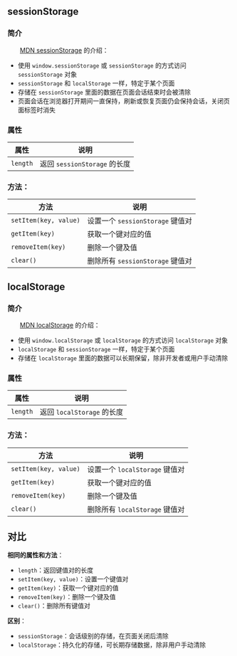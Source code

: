 ## sessionStorage

### 简介

&emsp;&emsp;[MDN sessionStorage](https://developer.mozilla.org/zh-CN/docs/Web/API/Window/sessionStorage) 的介绍：

+ 使用 `window.sessionStorage` 或 `sessionStorage` 的方式访问 `sessionStorage` 对象
+ `sessionStorage` 和 `localStorage` 一样，特定于某个页面
+ 存储在 `sessionStorage` 里面的数据在页面会话结束时会被清除
+ 页面会话在浏览器打开期间一直保持，刷新或恢复页面仍会保持会话，关闭页面标签时消失


### 属性

属性|说明
-|-
`length`|返回 `sessionStorage` 的长度

### 方法：
方法|说明
-|-
`setItem(key, value)`|设置一个 `sessionStorage` 键值对
`getItem(key)`|获取一个键对应的值
`removeItem(key)`|删除一个键及值
`clear()`|删除所有 `sessionStorage` 键值对




## localStorage

### 简介

&emsp;&emsp;[MDN localStorage](https://developer.mozilla.org/zh-CN/docs/Web/API/Window/localStorage) 的介绍：

+ 使用 `window.localStorage` 或 `localStorage` 的方式访问 `localStorage` 对象
+ `localStorage` 和 `sessionStorage` 一样，特定于某个页面
+ 存储在 `localStorage` 里面的数据可以长期保留，除非开发者或用户手动清除


### 属性

属性|说明
-|-
`length`|返回 `localStorage` 的长度

### 方法：
方法|说明
-|-
`setItem(key, value)`|设置一个 `localStorage` 键值对
`getItem(key)`|获取一个键对应的值
`removeItem(key)`|删除一个键及值
`clear()`|删除所有 `localStorage` 键值对


## 对比

**相同的属性和方法**：
+ `length`：返回键值对的长度
+ `setItem(key, value)`：设置一个键值对
+ `getItem(key)`：获取一个键对应的值
+ `removeItem(key)`：删除一个键及值
+ `clear()`：删除所有键值对

**区别**：
+ `sessionStorage`：会话级别的存储，在页面关闭后清除
+ `localStorage`：持久化的存储，可长期存储数据，除非用户手动清除

